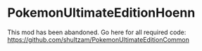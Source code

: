 # PokemonUltimateEditionHoenn
This mod has been abandoned. Go here for all required code: https://github.com/shultzam/PokemonUltimateEditionCommon
